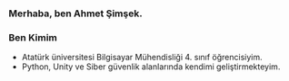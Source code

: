 ### Merhaba, ben Ahmet Şimşek.




### Ben Kimim
- Atatürk üniversitesi Bilgisayar Mühendisliği 4. sınıf öğrencisiyim.
- Python, Unity ve Siber güvenlik alanlarında kendimi geliştirmekteyim.

<br/>

<!--
**ahmettsimsek/ahmettsimsek** is a ✨ _special_ ✨ repository because its `README.md` (this file) appears on your GitHub profile.

Here are some ideas to get you started:

- 🔭 I’m currently working on ...
- 🌱 I’m currently learning ...
- 👯 I’m looking to collaborate on ...
- 🤔 I’m looking for help with ...
- 💬 Ask me about ...
- 📫 How to reach me: ...
- 😄 Pronouns: ...
- ⚡ Fun fact: ...
-->
